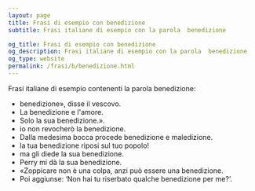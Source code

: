```yaml
---
layout: page
title: Frasi di esempio con benedizione 
subtitle: Frasi italiane di esempio con la parola  benedizione

og_title: Frasi di esempio con benedizione 
og_description: Frasi italiane di esempio con la parola  benedizione
og_type: website
permalink: /frasi/b/benedizione.html
---
```


Frasi italiane di esempio contenenti la parola benedizione:


- benedizione», disse il vescovo.
- La benedizione e l'amore.
- Solo la sua benedizione.».
- io non revocherò la benedizione.
- Dalla medesima bocca procede benedizione e maledizione.
- la tua benedizione riposi sul tuo popolo!
- ma gli diede la sua benedizione.
- Perry mi dà la sua benedizione.
- «Zoppicare non è una colpa, anzi può essere una benedizione.
- Poi aggiunse: ‘Non hai tu riserbato qualche benedizione per me?’.
